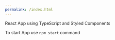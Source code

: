 ```yaml
---
permalink: /index.html
---
```


React App using TypeScript and Styled Components

To start App use `npm start` command
 

